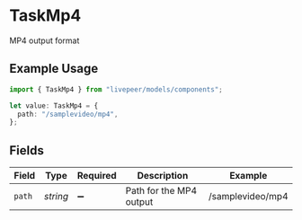 # TaskMp4

MP4 output format

## Example Usage

```typescript
import { TaskMp4 } from "livepeer/models/components";

let value: TaskMp4 = {
  path: "/samplevideo/mp4",
};
```

## Fields

| Field                   | Type                    | Required                | Description             | Example                 |
| ----------------------- | ----------------------- | ----------------------- | ----------------------- | ----------------------- |
| `path`                  | *string*                | :heavy_minus_sign:      | Path for the MP4 output | /samplevideo/mp4        |